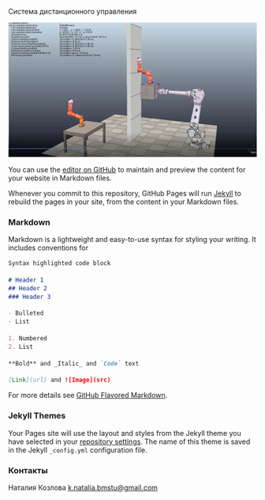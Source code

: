 <head>
 <link rel="shortcut icon" href="/figures/favicon.ico" type="image/x-icon">
</head>

Система дистанционного управления

![Branching](figures/StandVRep.png)


You can use the [editor on GitHub](https://github.com/NataliaKozlova/remotecontrol/edit/gh-pages/index.md) to maintain and preview the content for your website in Markdown files.

Whenever you commit to this repository, GitHub Pages will run [Jekyll](https://jekyllrb.com/) to rebuild the pages in your site, from the content in your Markdown files.

### Markdown

Markdown is a lightweight and easy-to-use syntax for styling your writing. It includes conventions for

```markdown
Syntax highlighted code block

# Header 1
## Header 2
### Header 3

- Bulleted
- List

1. Numbered
2. List

**Bold** and _Italic_ and `Code` text

[Link](url) and ![Image](src)
```

For more details see [GitHub Flavored Markdown](https://guides.github.com/features/mastering-markdown/).

### Jekyll Themes

Your Pages site will use the layout and styles from the Jekyll theme you have selected in your [repository settings](https://github.com/NataliaKozlova/remotecontrol/settings). The name of this theme is saved in the Jekyll `_config.yml` configuration file.

### Контакты

Наталия Козлова
k.natalia.bmstu@gmail.com
